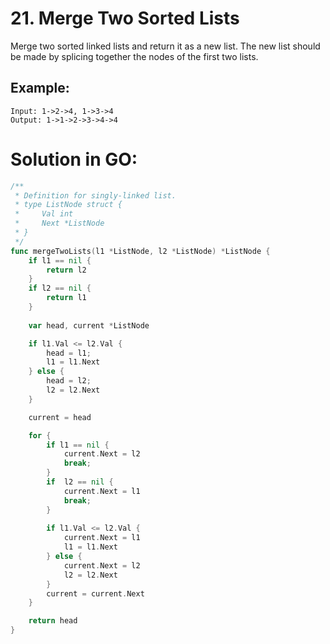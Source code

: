 # 21. Merge Two Sorted Lists
Merge two sorted linked lists and return it as a new list. The new list should be made by splicing together the nodes of the first two lists.
## Example:
~~~
Input: 1->2->4, 1->3->4
Output: 1->1->2->3->4->4
~~~
# Solution in GO:
~~~go
/**
 * Definition for singly-linked list.
 * type ListNode struct {
 *     Val int
 *     Next *ListNode
 * }
 */
func mergeTwoLists(l1 *ListNode, l2 *ListNode) *ListNode {
    if l1 == nil {
		return l2
	}
	if l2 == nil {
		return l1
	}
	
	var head, current *ListNode

	if l1.Val <= l2.Val {
		head = l1;
		l1 = l1.Next
	} else {
		head = l2;
		l2 = l2.Next
	}

	current = head

	for {
		if l1 == nil {
			current.Next = l2
			break;
		}
		if  l2 == nil {
			current.Next = l1
			break;
		}
		
		if l1.Val <= l2.Val {
			current.Next = l1
			l1 = l1.Next
		} else {
			current.Next = l2
			l2 = l2.Next
		}
		current = current.Next
	}

	return head
}
~~~
